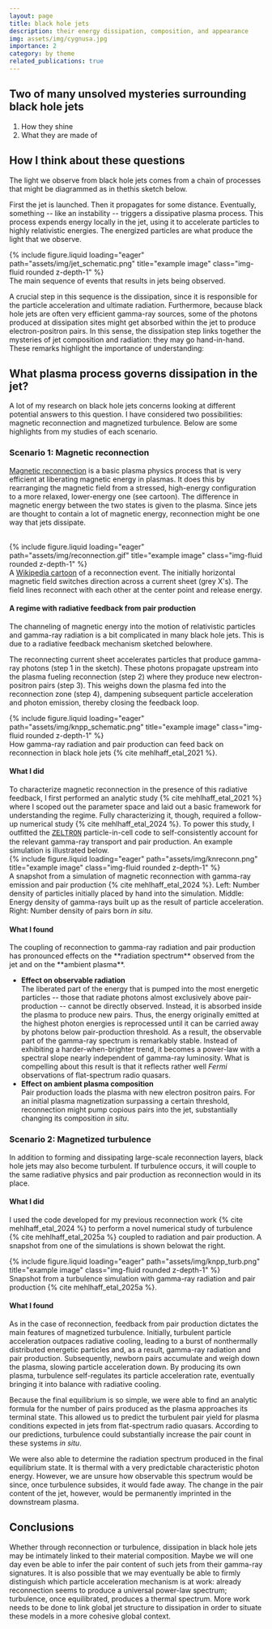 ```yaml
---
layout: page
title: black hole jets 
description: their energy dissipation, composition, and appearance 
img: assets/img/cygnusa.jpg
importance: 2
category: by theme
related_publications: true
---
```


<h2>
Two of many unsolved mysteries surrounding black hole jets
</h2>
<ol>
<li>How they shine</li>
<li>What they are made of</li>
</ol>

<h2>
How I think about these questions
</h2>

<div class="row align-items-center">
    <div class="col-md mt-3 mt-md-0">
        <p>
            The light we observe from black hole jets comes from a chain of processes that might be diagrammed as in <span class="d-inline d-sm-none">the</span><span class="d-none d-sm-inline">this</span> sketch <span class="d-inline d-sm-none">below</span>.
        </p>
        <p>
            First the jet is launched. Then it propagates for some distance. Eventually, something -- like an instability -- triggers a dissipative plasma process. This process expends energy locally in the jet, using it to accelerate particles to highly relativistic energies. The energized particles are what produce the light that we observe.
        </p>
    </div>
    <div class="col-md mt-3 mt-md-0">
        {% include figure.liquid loading="eager" path="assets/img/jet_schematic.png" title="example image" class="img-fluid rounded z-depth-1" %}
        <div class="caption">
            The main sequence of events that results in jets being observed.
        </div>
    </div>
</div>

A crucial step in this sequence is the dissipation, since it is responsible for the particle acceleration and ultimate radiation. Furthermore, because black hole jets are often very efficient gamma-ray sources, some of the photons produced at dissipation sites might get absorbed within the jet to produce electron-positron pairs. In this sense, the dissipation step links together the mysteries of jet composition and radiation: they may go hand-in-hand. These remarks highlight the importance of understanding:

<h2>
What plasma process governs dissipation in the jet?
</h2>

A lot of my research on black hole jets concerns looking at different potential answers to this question. I have considered two possibilities: magnetic reconnection and magnetized turbulence. Below are some highlights from my studies of each scenario.

<h3>
Scenario 1: Magnetic reconnection
</h3>
<div class="row align-items-center">
    <div class="col-sm">
        <p>
            <a href="https://en.wikipedia.org/wiki/Magnetic_reconnection">Magnetic reconnection</a> is a basic plasma physics process that is very efficient at liberating magnetic energy in plasmas. It does this by rearranging the magnetic field from a stressed, high-energy configuration to a more relaxed, lower-energy one (see cartoon). The difference in magnetic energy between the two states is given to the plasma. Since jets are thought to contain a lot of magnetic energy, reconnection might be one way that jets dissipate.
        <br>
        <br>
        </p>
    </div>
    <div class="col-sm">
        {% include figure.liquid loading="eager" path="assets/img/reconnection.gif" title="example image" class="img-fluid rounded z-depth-1" %}
        <div class="caption">
            A <a href="https://en.wikipedia.org/wiki/Magnetic_reconnection">Wikipedia cartoon</a> of a reconnection event. The initially horizontal magnetic field switches direction across a current sheet (grey X's). The field lines reconnect with each other at the center point and release energy. 
        </div>
    </div>
</div>

<h4>
A regime with radiative feedback from pair production
</h4>
<div class="row align-items-center">
    <div class="col-sm mt-3 mt-md-0">
        <p>
            The channeling of magnetic energy into the motion of relativistic particles and gamma-ray radiation is a bit complicated in many black hole jets. This is due to a radiative feedback mechanism sketched <span class="d-inline d-sm-none">below</span><span class="d-none d-sm-inline">here</span>.
        </p>
        <p>
            The reconnecting current sheet accelerates particles that produce gamma-ray photons (step 1 in the sketch). These photons propagate upstream into the plasma fueling reconnection (step 2) where they produce new electron-positron pairs (step 3). This weighs down the plasma fed into the reconnection zone (step 4), dampening subsequent particle acceleration and photon emission, thereby closing the feedback loop.
        </p>
    </div>
    <div class="col-sm mt-3 mt-md-0">
        {% include figure.liquid loading="eager" path="assets/img/knpp_schematic.png" title="example image" class="img-fluid rounded z-depth-1" %}
        <div class="caption">
            How gamma-ray radiation and pair production can feed back on reconnection in black hole jets {% cite mehlhaff_etal_2021 %}.
        </div>
    </div>
</div>

<h4>
What I did
</h4>
To characterize magnetic reconnection in the presence of this radiative feedback, I first performed an analytic study {% cite mehlhaff_etal_2021 %} where I scoped out the parameter space and laid out a basic framework for understanding the regime. Fully characterizing it, though, required a follow-up numerical study {% cite mehlhaff_etal_2024 %}. To power this study, I outfitted the <span style="font-family: 'Courier New', Courier, monospace;"><a href="https://ui.adsabs.harvard.edu/abs/2019ascl.soft11012C/abstract">ZELTRON</a></span> particle-in-cell code to self-consistently account for the relevant gamma-ray transport and pair production. An example simulation is illustrated below.
<div class="row align-items-center">
    <div class="col-12 mt-3 mt-md-0">
        {% include figure.liquid loading="eager" path="assets/img/knreconn.png" title="example image" class="img-fluid rounded z-depth-1" %}
    </div>
    <div class="caption">
        A snapshot from a simulation of magnetic reconnection with gamma-ray emission and pair production {% cite mehlhaff_etal_2024 %}. Left: Number density of particles initially placed by hand into the simulation. Middle: Energy density of gamma-rays built up as the result of particle acceleration. Right: Number density of pairs born <em>in situ</em>.
    </div>
</div>


<h4>
What I found
</h4>
The coupling of reconnection to gamma-ray radiation and pair production has pronounced effects on the **radiation spectrum** observed from the jet and on the **ambient plasma**. 

<ul>
<li><strong>Effect on observable radiation</strong></li>
The liberated part of the energy that is pumped into the most energetic particles -- those that radiate photons almost exclusively above pair-production -- cannot be directly observed. Instead, it is absorbed inside the plasma to produce new pairs. Thus, the energy originally emitted at the highest photon energies is reprocessed until it can be carried away by photons below pair-production threshold. As a result, the observable part of the gamma-ray spectrum is remarkably stable. Instead of exhibiting a harder-when-brighter trend, it becomes a power-law with a spectral slope nearly independent of gamma-ray luminosity. What is compelling about this result is that it reflects rather well <em>Fermi</em> observations of flat-spectrum radio quasars. 

<li><strong>Effect on ambient plasma composition</strong></li>
Pair production loads the plasma with new electron positron pairs. For an initial plasma magnetization surpassing a certain threshold, reconnection might pump copious pairs into the jet, substantially changing its composition <em>in situ</em>.
</ul>

<h3>
Scenario 2: Magnetized turbulence 
</h3>
In addition to forming and dissipating large-scale reconnection layers, black hole jets may also become turbulent. If turbulence occurs, it will couple to the same radiative physics and pair production as reconnection would in its place. 

<h4>
What I did
</h4>
<div class="row align-items-center">
    <div class="col-sm mt-3 mt-md-0">
        <p>
I used the code developed for my previous reconnection work {% cite mehlhaff_etal_2024 %} to perform a novel numerical study of turbulence {% cite mehlhaff_etal_2025a %} coupled to radiation and pair production. A snapshot from one of the simulations is shown <span class="d-inline d-sm-none">below</span><span class="d-none d-sm-inline">at the right</span>.
        </p>
    </div>
    <div class="col-sm mt-3 mt-md-0">
        {% include figure.liquid loading="eager" path="assets/img/knpp_turb.png" title="example image" class="img-fluid rounded z-depth-1" %}
        <div class="caption">
            Snapshot from a turbulence simulation with gamma-ray radiation and pair production {% cite mehlhaff_etal_2025a %}.
        </div>
    </div>
</div>

<h4>
What I found
</h4>
As in the case of reconnection, feedback from pair production dictates the main features of magnetized turbulence. Initially, turbulent particle acceleration outpaces radiative cooling, leading to a burst of nonthermally distributed energetic particles and, as a result, gamma-ray radiation and pair production. Subsequently, newborn pairs accumulate and weigh down the plasma, slowing particle acceleration down. By producing its own plasma, turbulence self-regulates its particle acceleration rate, eventually bringing it into balance with radiative cooling. 

Because the final equilibrium is so simple, we were able to find an analytic formula for the number of pairs produced as the plasma approaches its terminal state. This allowed us to predict the turbulent pair yield for plasma conditions expected in jets from flat-spectrum radio quasars. According to our predictions, turbulence could substantially increase the pair count in these systems <em>in situ</em>.

We were also able to determine the radiation spectrum produced in the final equilibrium state. It is thermal with a very predictable characteristic photon energy. However, we are unsure how observable this spectrum would be since, once turbulence subsides, it would fade away. The change in the pair content of the jet, however, would be permanently imprinted in the downstream plasma.

<h2>
Conclusions
</h2>
Whether through reconnection or turbulence, dissipation in black hole jets may be intimately linked to their material composition. Maybe we will one day even be able to infer the pair content of such jets from their gamma-ray signatures. It is also possible that we may eventually be able to firmly distinguish which particle acceleration mechanism is at work: already reconnection seems to produce a universal power-law spectrum; turbulence, once equilibrated, produces a thermal spectrum. More work needs to be done to link global jet structure to dissipation in order to situate these models in a more cohesive global context.
